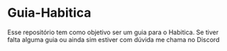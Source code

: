 # Guia-Habitica
Esse repositório tem como objetivo ser um guia para o Habitica. Se tiver falta alguma guia ou ainda sim estiver com dúvida me chama no Discord 
